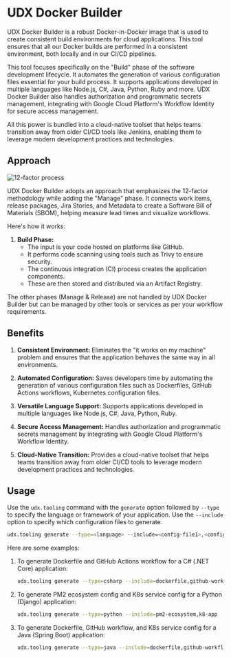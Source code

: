
# UDX Docker Builder

UDX Docker Builder is a robust Docker-in-Docker image that is used to create consistent build environments for cloud applications. This tool ensures that all our Docker builds are performed in a consistent environment, both locally and in our CI/CD pipelines.

This tool focuses specifically on the "Build" phase of the software development lifecycle. It automates the generation of various configuration files essential for your build process. It supports applications developed in multiple languages like Node.js, C#, Java, Python, Ruby and more. UDX Docker Builder also handles authorization and programmatic secrets management, integrating with Google Cloud Platform's Workflow Identity for secure access management.

All this power is bundled into a cloud-native toolset that helps teams transition away from older CI/CD tools like Jenkins, enabling them to leverage modern development practices and technologies.

## Approach

![12-factor process](https://storage.googleapis.com/stateless-udx-io/2023/11/9b02b516-enterprise-12-factor-sdlc-build-udx.png)

UDX Docker Builder adopts an approach that emphasizes the 12-factor methodology while adding the "Manage" phase. It connects work items, release packages, Jira Stories, and Metadata to create a Software Bill of Materials (SBOM), helping measure lead times and visualize workflows.

Here's how it works:

1. **Build Phase:**
   - The input is your code hosted on platforms like GitHub.
   - It performs code scanning using tools such as Trivy to ensure security.
   - The continuous integration (CI) process creates the application components.
   - These are then stored and distributed via an Artifact Registry.

The other phases (Manage & Release) are not handled by UDX Docker Builder but can be managed by other tools or services as per your workflow requirements.

## Benefits

1. **Consistent Environment:** Eliminates the "it works on my machine" problem and ensures that the application behaves the same way in all environments.

2. **Automated Configuration:** Saves developers time by automating the generation of various configuration files such as Dockerfiles, GitHub Actions workflows, Kubernetes configuration files.

3. **Versatile Language Support:** Supports applications developed in multiple languages like Node.js, C#, Java, Python, Ruby.

4. **Secure Access Management:** Handles authorization and programmatic secrets management by integrating with Google Cloud Platform's Workflow Identity.

5. **Cloud-Native Transition:** Provides a cloud-native toolset that helps teams transition away from older CI/CD tools to leverage modern development practices and technologies.

## Usage

Use the `udx.tooling` command with the `generate` option followed by `--type` to specify the language or framework of your application. Use the `--include` option to specify which configuration files to generate.

```bash
udx.tooling generate --type=<language> --include=<config-file1>,<config-file2>,...
```

Here are some examples:

1. To generate Dockerfile and GitHub Actions workflow for a C# (.NET Core) application:

   ```bash
   udx.tooling generate --type=csharp --include=dockerfile,github-workflow
   ```

2. To generate PM2 ecosystem config and K8s service config for a Python (Django) application:

   ```bash
   udx.tooling generate --type=python --include=pm2-ecosystem,k8-app
   ```

3. To generate Dockerfile, GitHub workflow, and K8s service config for a Java (Spring Boot) application:

   ```bash
   udx.tooling generate --type=java --include=dockerfile,github-workflow,k8-app
   ```
